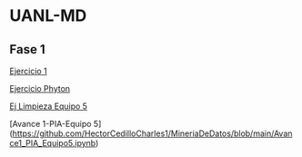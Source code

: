 # UANL-MD

## Fase 1 

[Ejercicio 1](https://github.com/HectorCedilloCharles1/MineriaDeDatos/blob/main/Bases%20de%20datos.pdf)

[Ejercicio Phyton](https://github.com/CesarMorales3009/UANL-MD/blob/main/Ej_Phyton_1869864.ipynb)

[Ej Limpieza Equipo 5](https://github.com/HectorCedilloCharles1/MineriaDeDatos/blob/main/Ej_Limpieza_Equipo5.ipynb)

[Avance 1-PIA-Equipo 5] (https://github.com/HectorCedilloCharles1/MineriaDeDatos/blob/main/Avance1_PIA_Equipo5.ipynb)
